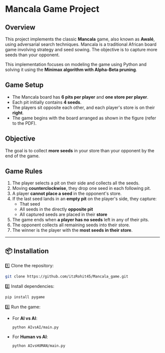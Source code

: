 # Mancala Game Project

## Overview

This project implements the classic **Mancala** game, also known as **Awalé**, using adversarial search techniques. Mancala is a traditional African board game involving strategy and seed sowing. The objective is to capture more seeds than your opponent.

This implementation focuses on modeling the game using Python and solving it using the **Minimax algorithm with Alpha-Beta pruning**.

## Game Setup

- The Mancala board has **6 pits per player** and **one store per player**.
- Each pit initially contains **4 seeds**.
- The players sit opposite each other, and each player's store is on their **right**.
- The game begins with the board arranged as shown in the figure (refer to the PDF).

## Objective

The goal is to collect **more seeds** in your store than your opponent by the end of the game.

## Game Rules

1. The player selects a pit on their side and collects all the seeds.
2. Moving **counterclockwise**, they drop one seed in each following pit.
3. A player **cannot place a seed** in the opponent's store.
4. If the last seed lands in an **empty pit** on the player's side, they capture:
   - That seed
   - All seeds in the directly **opposite pit**
   - All captured seeds are placed in their **store**
5. The game ends when **a player has no seeds** left in any of their pits.
6. The opponent collects all remaining seeds into their store.
7. The winner is the player with the **most seeds in their store**.

---
## **📦 Installation**  
1️⃣ Clone the repository:  
```bash  
git clone https://github.com/itzRohit45/Mancala_game.git  
```  

2️⃣ Install dependencies:  
```bash  
pip install pygame  
```  

3️⃣ Run the game:  
- For **AI vs AI**:  
  ```bash  
  python AIvsAI/main.py  
  ```  
- For **Human vs AI**:  
  ```bash  
  python AIvsHUMAN/main.py  
  ```  


